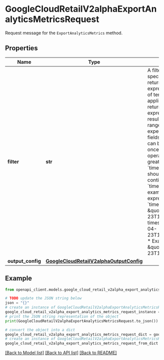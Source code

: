 # GoogleCloudRetailV2alphaExportAnalyticsMetricsRequest

Request message for the `ExportAnalyticsMetrics` method.

## Properties

Name | Type | Description | Notes
------------ | ------------- | ------------- | -------------
**filter** | **str** | A filtering expression to specify restrictions on returned metrics. The expression is a sequence of terms. Each term applies a restriction to the returned metrics. Use this expression to restrict results to a specific time range. Currently we expect only one types of fields: * &#x60;timestamp&#x60;: This can be specified twice, once with a less than operator and once with a greater than operator. The &#x60;timestamp&#x60; restriction should result in one, contiguous, valid, &#x60;timestamp&#x60; range. Some examples of valid filters expressions: * Example 1: &#x60;timestamp &gt; \&quot;2012-04-23T18:25:43.511Z\&quot; timestamp &lt; \&quot;2012-04-23T18:30:43.511Z\&quot;&#x60; * Example 2: &#x60;timestamp &gt; \&quot;2012-04-23T18:25:43.511Z\&quot;&#x60; | [optional] 
**output_config** | [**GoogleCloudRetailV2alphaOutputConfig**](GoogleCloudRetailV2alphaOutputConfig.md) |  | [optional] 

## Example

```python
from openapi_client.models.google_cloud_retail_v2alpha_export_analytics_metrics_request import GoogleCloudRetailV2alphaExportAnalyticsMetricsRequest

# TODO update the JSON string below
json = "{}"
# create an instance of GoogleCloudRetailV2alphaExportAnalyticsMetricsRequest from a JSON string
google_cloud_retail_v2alpha_export_analytics_metrics_request_instance = GoogleCloudRetailV2alphaExportAnalyticsMetricsRequest.from_json(json)
# print the JSON string representation of the object
print(GoogleCloudRetailV2alphaExportAnalyticsMetricsRequest.to_json())

# convert the object into a dict
google_cloud_retail_v2alpha_export_analytics_metrics_request_dict = google_cloud_retail_v2alpha_export_analytics_metrics_request_instance.to_dict()
# create an instance of GoogleCloudRetailV2alphaExportAnalyticsMetricsRequest from a dict
google_cloud_retail_v2alpha_export_analytics_metrics_request_from_dict = GoogleCloudRetailV2alphaExportAnalyticsMetricsRequest.from_dict(google_cloud_retail_v2alpha_export_analytics_metrics_request_dict)
```
[[Back to Model list]](../README.md#documentation-for-models) [[Back to API list]](../README.md#documentation-for-api-endpoints) [[Back to README]](../README.md)


